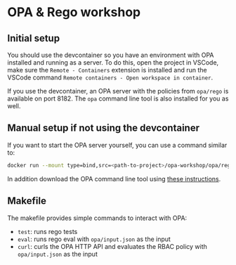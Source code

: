 # OPA & Rego workshop

## Initial setup

You should use the devcontainer so you have an environment with OPA installed and running as a server.
To do this, open the project in VSCode, make sure the `Remote - Containers` extension is installed
and run the VSCode command `Remote containers - Open workspace in container`.

If you use the devcontainer, an OPA server with the policies from `opa/rego` is available on
port 8182. The `opa` command line tool is also installed for you as well.

## Manual setup if not using the devcontainer

If you want to start the OPA server yourself, you can use a command similar to:

```bash
docker run --mount type=bind,src=<path-to-project>/opa-workshop/opa/rego,dst=/rego -p 8182:8181 openpolicyagent/opa:latest-debug run --server --skip-verify --watch --log-level debug /rego
```

In addition download the OPA command line tool using [these instructions](https://www.openpolicyagent.org/docs/v0.14.2/#running-opa).

## Makefile

The makefile provides simple commands to interact with OPA:

* `test`: runs rego tests
* `eval`: runs rego eval with `opa/input.json` as the input
* `curl`: curls the OPA HTTP API and evaluates the RBAC policy with `opa/input.json` as the input
